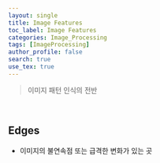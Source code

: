 ```yaml
---
layout: single
title: Image Features
toc_label: Image Features
categories: Image_Processing
tags: [ImageProcessing]
author_profile: false
search: true
use_tex: true
---
```


> 이미지 패턴 인식의 전반


<br>

## Edges
- 이미지의 불연속점 또는 급격한 변화가 있는 곳

<br>

